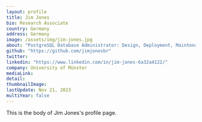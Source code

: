 ```yaml
---
layout: profile
title: Jim Jones
bio: Research Associate
country: Germany
address: Germany
image: /assets/img/jim-jones.jpg
about: "PostgreSQL Database Administrator: Design, Deployment, Maintenance, Query Tuning, SQL and PL/pgSQL Scripting, Database Monitoring, Backup, Disaster Recovery. Fields of research: Linked Data, Linked Geographic Data, Relational Databases, Geographic Databases, Ontology, Engineering, Digital Humanities."
github: "https://github.com/jimjonesbr"
twitter: 
linkedin: "https://www.linkedin.com/in/jim-jones-6a32a4122/"
company: University of Münster
mediaLink:
detail: 
thumbnailImage:
lastUpdate: Nov 21, 2023
multiYear: false
---
```


This is the body of Jim Jones's profile page.
